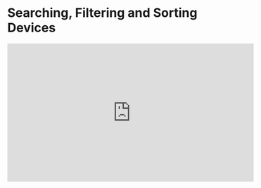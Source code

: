 # Searching, Filtering and Sorting Devices

<iframe width="560" height="315" src="https://www.youtube.com/embed/zFjENwBNE_k" frameborder="0" allow="accelerometer; autoplay; encrypted-media; gyroscope; picture-in-picture" allowfullscreen></iframe>